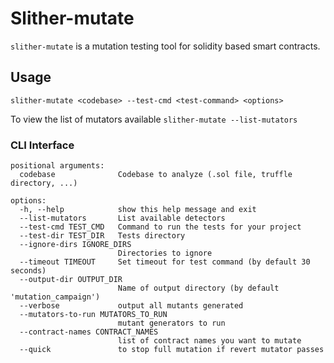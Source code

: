 # Slither-mutate

`slither-mutate` is a mutation testing tool for solidity based smart contracts. 

## Usage

`slither-mutate <codebase> --test-cmd <test-command> <options>`

To view the list of mutators available `slither-mutate --list-mutators`

### CLI Interface

```
positional arguments:
  codebase              Codebase to analyze (.sol file, truffle directory, ...)

options:
  -h, --help            show this help message and exit
  --list-mutators       List available detectors
  --test-cmd TEST_CMD   Command to run the tests for your project
  --test-dir TEST_DIR   Tests directory
  --ignore-dirs IGNORE_DIRS
                        Directories to ignore
  --timeout TIMEOUT     Set timeout for test command (by default 30 seconds)
  --output-dir OUTPUT_DIR
                        Name of output directory (by default 'mutation_campaign')
  --verbose             output all mutants generated
  --mutators-to-run MUTATORS_TO_RUN
                        mutant generators to run
  --contract-names CONTRACT_NAMES
                        list of contract names you want to mutate
  --quick               to stop full mutation if revert mutator passes
```